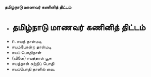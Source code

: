 **தமிழ்நாடு மாணவர் கணினித் திட்டம்**
- # தமிழ்நாடு மாணவர் கணினித் திட்டம்
- n. ஈயத் தாள்மடி
- ஈயம்போன்ற தாள்மடி
- ஈயப் பொதிதாள்
- (வினை) ஈயத்தாள் பூசு
- ஈயத்தாள் சுற்றிப் பொதி
- ஈயப்பொதி தாளில் வை.

